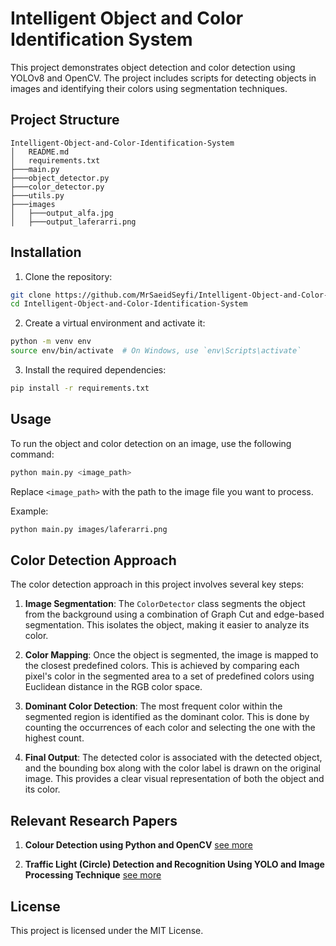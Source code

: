 
# Intelligent Object and Color Identification System

This project demonstrates object detection and color detection using YOLOv8 and OpenCV. The project includes scripts for detecting objects in images and identifying their colors using segmentation techniques.

## Project Structure

```
Intelligent-Object-and-Color-Identification-System
│   README.md
│   requirements.txt 
├───main.py
├───object_detector.py
├───color_detector.py
├───utils.py
├───images 
│   ├───output_alfa.jpg
│   ├───output_laferarri.png
```
 
## Installation

1. Clone the repository:

```bash
git clone https://github.com/MrSaeidSeyfi/Intelligent-Object-and-Color-Identification-System.git
cd Intelligent-Object-and-Color-Identification-System
```

2. Create a virtual environment and activate it:

```bash
python -m venv env
source env/bin/activate  # On Windows, use `env\Scripts\activate`
```

3. Install the required dependencies:

```bash
pip install -r requirements.txt
```

## Usage

To run the object and color detection on an image, use the following command:

```bash
python main.py <image_path>
```

Replace `<image_path>` with the path to the image file you want to process.

Example:

```bash
python main.py images/laferarri.png
```

## Color Detection Approach

The color detection approach in this project involves several key steps:

1. **Image Segmentation**: The `ColorDetector` class segments the object from the background using a combination of Graph Cut and edge-based segmentation. This isolates the object, making it easier to analyze its color.

2. **Color Mapping**: Once the object is segmented, the image is mapped to the closest predefined colors. This is achieved by comparing each pixel's color in the segmented area to a set of predefined colors using Euclidean distance in the RGB color space.

3. **Dominant Color Detection**: The most frequent color within the segmented region is identified as the dominant color. This is done by counting the occurrences of each color and selecting the one with the highest count.

4. **Final Output**: The detected color is associated with the detected object, and the bounding box along with the color label is drawn on the original image. This provides a clear visual representation of both the object and its color.
 

## Relevant Research Papers

1. **Colour Detection using Python and OpenCV** [see more](https://ijarsct.co.in/Paper11343.pdf)

2. **Traffic Light (Circle) Detection and Recognition Using YOLO and Image Processing Technique** [see more](https://www.researchgate.net/publication/359087054_Traffic_Light_Circle_Detection_and_Recognition_Using_YOLO_and_Image_Processing_Technique)

## License

This project is licensed under the MIT License.
